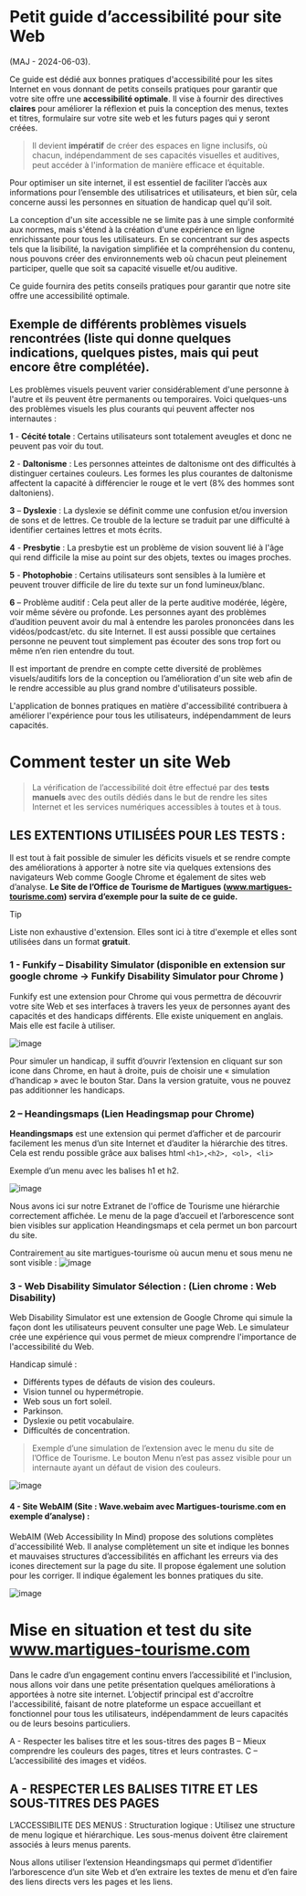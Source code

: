 # Petit guide d’accessibilité pour site Web 

(MAJ - 2024-06-03).

Ce guide est dédié aux bonnes pratiques d'accessibilité pour les sites Internet en vous donnant de petits conseils pratiques pour garantir que votre site offre une **accessibilité optimale**. Il vise à fournir des directives **claires** pour améliorer la réflexion et puis la conception des menus, textes et titres, formulaire sur votre site web et les futurs pages qui y seront créées.

> Il devient **impératif** de créer des espaces en ligne inclusifs, où chacun, indépendamment de ses capacités visuelles et auditives, peut accéder à l'information de manière efficace et équitable. 

Pour optimiser un site internet, il est essentiel de faciliter l’accès aux informations pour l’ensemble des utilisatrices et utilisateurs, et bien sûr, cela concerne aussi les personnes en situation de handicap quel qu'il soit.

La conception d'un site accessible ne se limite pas à une simple conformité aux normes, mais s'étend à la création d'une expérience en ligne enrichissante pour tous les utilisateurs. En se concentrant sur des aspects tels que la lisibilité, la navigation simplifiée et la compréhension du contenu, nous pouvons créer des environnements web où chacun peut pleinement participer, quelle que soit sa capacité visuelle et/ou auditive.

Ce guide fournira des petits conseils pratiques pour garantir que notre site offre une accessibilité optimale.


## Exemple de différents problèmes visuels rencontrées (liste qui donne quelques indications, quelques pistes, mais qui peut encore être complétée).

Les problèmes visuels peuvent varier considérablement d'une personne à l'autre et ils peuvent être permanents ou temporaires. Voici quelques-uns des problèmes visuels les plus courants qui peuvent affecter nos internautes :

**1** - **Cécité totale** : Certains utilisateurs sont totalement aveugles et donc ne peuvent pas voir du tout.

**2** - **Daltonisme** : Les personnes atteintes de daltonisme ont des difficultés à distinguer certaines couleurs. Les formes les plus courantes de daltonisme affectent la capacité à différencier le rouge et le vert (8% des hommes sont daltoniens).

**3** – **Dyslexie** :  La dyslexie se définit comme une confusion et/ou inversion de sons et de lettres. Ce trouble de la lecture se traduit par une difficulté à identifier certaines lettres et mots écrits.

**4** - **Presbytie** : La presbytie est un problème de vision souvent lié à l'âge qui rend difficile la mise au point sur des objets, textes ou images proches.

**5** - **Photophobie** : Certains utilisateurs sont sensibles à la lumière et peuvent trouver difficile de lire du texte sur un fond lumineux/blanc.

**6** – Problème auditif : Cela peut aller de la perte auditive modérée, légère, voir même sévère ou profonde. Les personnes ayant des problèmes d’audition peuvent avoir du mal à entendre les paroles prononcées dans les vidéos/podcast/etc. du site Internet. Il est aussi possible que certaines personne ne peuvent tout simplement pas écouter des sons trop fort ou même n’en rien entendre du tout.

Il est important de prendre en compte cette diversité de problèmes visuels/auditifs lors de la conception ou l’amélioration d'un site web afin de le rendre accessible au plus grand nombre d'utilisateurs possible. 

L'application de bonnes pratiques en matière d'accessibilité contribuera à améliorer l'expérience pour tous les utilisateurs, indépendamment de leurs capacités.


# **Comment tester un site Web**

> La vérification de l’accessibilité doit être effectué par des **tests manuels** avec des outils dédiés dans le but de rendre les sites Internet et les services numériques accessibles à toutes et à tous. 



## LES EXTENTIONS UTILISÉES POUR LES TESTS : 

Il est tout à fait possible de simuler les déficits visuels et se rendre compte des améliorations à apporter à notre site via quelques extensions des navigateurs Web comme Google Chrome et également de sites web d’analyse. 
**Le Site de l’Office de Tourisme de Martigues (www.martigues-tourisme.com) servira d’exemple pour la suite de ce guide.**

> [!TIP]
> Liste non exhaustive d'extension. Elles sont ici à titre d'exemple et elles sont utilisées dans un format **gratuit**.

### 1 - Funkify – Disability Simulator (disponible en extension sur google chrome -> Funkify Disability Simulator pour Chrome )

Funkify est une extension pour Chrome qui vous permettra de découvrir votre site Web et ses interfaces à travers les yeux de personnes ayant des capacités et des handicaps différents. Elle existe uniquement en anglais. Mais elle est facile à utiliser.

![image](https://github.com/ZeCrusher/Accessibilit-sur-le-Web/assets/102222839/0e7da314-43de-4ca0-920f-8ce1a9f94257)

Pour simuler un handicap, il suffit d’ouvrir l’extension en cliquant sur son icone dans Chrome, en haut à droite, puis de choisir une « simulation d’handicap » avec le bouton Star. Dans la version gratuite, vous ne pouvez pas additionner les handicaps.

### 2 – Heandingsmaps (Lien Headingsmap pour Chrome)

**Heandingsmaps** est une extension qui permet d’afficher et de parcourir facilement les menus d’un site Internet et d’auditer la hiérarchie des titres. Cela est rendu possible grâce aux balises html ``` <h1>,<h2>, <ol>, <li> ``` 

Exemple d’un menu avec les balises h1 et h2. 

![image](https://github.com/ZeCrusher/Accessibilit-sur-le-Web/assets/102222839/4e15a1e6-12e9-4c81-9250-0db9262ee447)

Nous avons ici sur notre Extranet de l'office de Tourisme une hiérarchie correctement affichée. Le menu de la page d’accueil et l’arborescence sont bien visibles sur application Heandingsmaps et cela permet un bon parcourt du site.

Contrairement au site martigues-tourisme où aucun menu et sous menu ne sont visible :
![image](https://github.com/ZeCrusher/Accessibilit-sur-le-Web/assets/102222839/f801429c-67eb-4692-9bdb-1284196516ea)


### 3 - Web Disability Simulator Sélection : (Lien chrome : Web Disability)  

Web Disability Simulator est une extension de Google Chrome qui simule la façon dont les utilisateurs peuvent consulter une page Web. Le simulateur crée une expérience qui vous permet de mieux comprendre l'importance de l'accessibilité du Web. 

Handicap simulé :
-	Différents types de défauts de vision des couleurs.
-	Vision tunnel ou hypermétropie. 
-	Web sous un fort soleil. 
-	Parkinson.
-	Dyslexie ou petit vocabulaire.
-	Difficultés de concentration.

> Exemple d’une simulation de l’extension avec le menu du site de l’Office de Tourisme. Le bouton Menu n’est pas assez visible pour un internaute ayant un défaut de vision des couleurs.

![image](https://github.com/ZeCrusher/Accessibilit-sur-le-Web/assets/102222839/c4b69865-82ba-49d2-8366-6fbc7c00bca8)


#### 4 - Site WebAIM (Site : Wave.webaim avec Martigues-tourisme.com en exemple d’analyse) : 

WebAIM (Web Accessibility In Mind) propose des solutions complètes d'accessibilité Web. Il analyse complètement un site et indique les bonnes et mauvaises structures d’accessibilités en affichant les erreurs via des icones directement sur la page du site. Il propose également une solution pour les corriger. Il indique également les bonnes pratiques du site.

![image](https://github.com/ZeCrusher/Accessibilit-sur-le-Web/assets/102222839/3a9635f9-1bab-43f4-988a-57a9dd85e894)


# Mise en situation et test du site www.martigues-tourisme.com


Dans le cadre d’un engagement continu envers l’accessibilité et l'inclusion, nous allons voir dans une petite présentation quelques améliorations à apportées à notre site internet. L’objectif principal est d'accroître l'accessibilité, faisant de notre plateforme un espace accueillant et fonctionnel pour tous les utilisateurs, indépendamment de leurs capacités ou de leurs besoins particuliers.

A - Respecter les balises titre et les sous-titres des pages
B – Mieux comprendre les couleurs des pages, titres et leurs contrastes.
C – L’accessibilité des images et vidéos.

## A - RESPECTER LES BALISES TITRE ET LES SOUS-TITRES DES PAGES

L’ACCESSIBILITE DES MENUS :
Structuration logique : Utilisez une structure de menu logique et hiérarchique. Les sous-menus doivent être clairement associés à leurs menus parents. 

Nous allons utiliser l’extension Heandingsmaps qui permet d’identifier l’arborescence d’un site Web et d’en extraire les textes de menu et d’en faire des liens directs vers les pages et les liens. 



